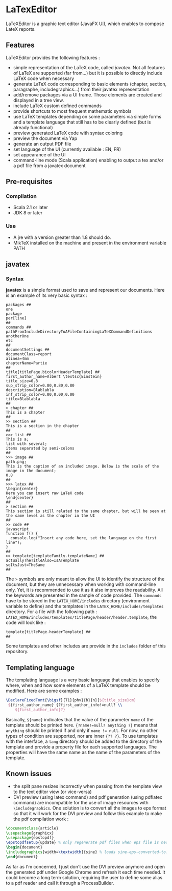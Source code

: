 # LaTexEditor

LaTeXEditor is a graphic text editor (JavaFX UI), which enables to compose LateX reports.

## Features

LaTeXEditor provides the following features :

- simple representation of the LaTeX code, called *javatex*. Not all features of LaTeX are supported (far from...) but it is possible to directly include LaTeX code when necessary
- generate LaTeX code corresponding to basic elements (chapter, section, paragraphe, includegraphics...) from their javatex representation
- add/remove packages via a UI frame. Those elements are created and displayed in a tree view.
- include LaTeX custom defined commands
- provide shortcuts to most frequent mathematic symbols
- use LaTeX templates depending on some parameters via simple forms and a template language that still has to be clearly defined (but is already functional)
- preview generated LaTeX code with syntax coloring
- preview the document via Yap
- generate an output PDF file
- set language of the UI (currently available : EN, FR)
- set appearance of the UI
- command-line mode (Scala application) enabling to output a tex and/or a pdf file from a javatex document

## Pre-requisites

### Compilation

- Scala 2.1 or later
- JDK 8 or later

### Use

- A jre with a version greater than 1.8 should do.
- MikTeX installed on the machine and present in the environment variable PATH

## javatex

### Syntax

**javatex** is a simple format used to save and represent our documents. Here is an example of its very basic syntax :

```javatex
packages ##
one
package
per[line]
##
commands ##
pathFromIncludeDirectoryToAFileContainingLaTeXCommandDefinitions
anotherOne
etc
##
documentSettings ##
documentClass=report
alinea=4mm
chapterName=Partie
##
title[titlePage.bicolorHeaderTemplate] ##
first_author_name=Albert \textsc{Einstein}
title_size=0.8
sup_strip_color=0.80,0.80,0.80
description=Blablabla
inf_strip_color=0.00,0.00,0.00
title=Blablabla
##
> chapter ##
This is a chapter
##
>> section ## 
This is a section in the chapter
##
>>> list ##
This is a;
list with several;
items separated by semi-colons
##
>>> image ##
path.png;
This is the caption of an included image. Below is the scale of the image in the document;
0.8
##
>>> latex ##
\begin{center}
Here you can insert raw LaTeX code
\end{center}
##
> section ##
This section is still related to the same chapter, but will be seen at the same level as the chapter in the UI
##
>> code ##
javascript
function f() {
  console.log("Insert any code here, set the language on the first line");
}
##
>> template[templateFamily.templateName] ##
actuallyTheTitleAlso=IsATemplate
soItsJust=TheSame
##
```
The `>` symbols are only meant to allow the UI to identify the structure of the document, but they are unnecessary when working with command-line only. Yet, it is recommended to use it as it also improves the readability. All the keywords are presented in the sample of code provided. The `commands` have to be stored in the `LATEX_HOME/includes` directory (environment variable to define) and the templates in the `LATEX_HOME/includes/templates` directory. For a file with the following path : `LATEX_HOME/includes/templates/titlePage/header/header.template`, the code will look like :

```javatex
template[titlePage.headerTemplate] ##
##
```

Some templates and other includes are provide in the `includes` folder of this repository.

## Templating language

The templating language is a very basic language that enables to specify where, when and how some elements of a LaTeX template should be modified. Here are some examples :

```latex
\DeclareFixedFont{\bigsf}{T1}{phv}{b}{n}{${title_size}cm}
 ${first_author_name} {?first_author_info!=null? \\
	${first_author_info}?}
```

Basically, `${name}` indicates that the value of the parameter `name` of the template should be printed here. `{?name!=null? anything ?}` means that `anything` should be printed if and only if `name != null`. For now, no other types of condition are supported, nor are inner `{?? ?}`. To use templates with the interface, a `lang` directory should be added to the directory of the template and provide a property file for each supported languages. The properties will have the same name as the name of the parameters of the template.

## Known issues

- the split pane resizes incorrectly when passing from the template view to the text editor view (or vice-versa)
- DVI preview (using latex command) and pdf generation (using pdflatex command) are incompatible for the use of image resources with `\includegraphics`. One solution is to convert all the images to eps format so that it will work for the DVI preview and follow this example to make the pdf compilation work :

```latex
\documentclass{article}
\usepackage{graphicx}
\usepackage{epstopdf}
\epstopdfsetup{update} % only regenerate pdf files when eps file is newer
\begin{document}
\includegraphics[width=\textwidth]{sine} % loads sine-eps-converted-to.pdf
\end{document}
```

As far as I'm concerned, I just don't use the DVI preview anymore and open the generated pdf under Google Chrome and refresh it each time needed. It could become a long term solution, requiring the user to define some alias to a pdf reader and call it through a ProcessBuilder.
